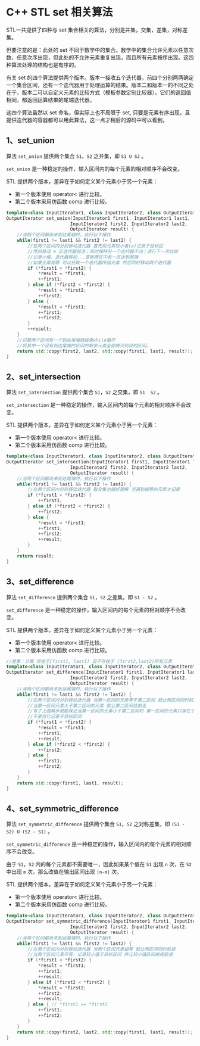 # C++ STL set 相关算法

STL一共提供了四种与 set 集合相关的算法，分别是并集，交集，差集，对称差集。

但要注意的是：此处的 set 不同于数学中的集合。数学中的集合允许元素以任意次数、任意次序出现，但此处的不允许元素重复出现，而且所有元素按序出现。这四种算法处理的结构也是有序的。

有关 set 的四个算法提供两个版本。版本一接收五个迭代器，前四个分别两两确定一个集合区间，还有一个迭代器用于处理运算的结果。版本二和版本一的不同之处在于，版本二可以自定义元素的比较方式（模板参数定制比较器）。它们的返回值相同，都返回运算结果的尾端迭代器。

这四个算法虽然以 set 命名，但实际上也不局限于 set, 只要是元素有序出现，且提供迭代器的容器都可以用此算法，这一点才稍后的源码中可以看到。

## 1、set_union

算法  `set_union`  提供两个集合 `S1`，`S2` 之并集，即 `S1 U S2` 。

 `set_union`   是一种稳定的操作，输入区间内的每个元素的相对顺序不会改变。

STL 提供两个版本，差异在于如何定义某个元素小于另一个元素：

- 第一个版本使用 operator< 进行比较。
- 第二个版本采用仿函数 comp 进行比较。

```c++
template<class InputIterator1, class InputIterator2, class OutputIterator>
OutputIterator set_union(InputIterator1 first1, InputIterator1 last1,
                        InputIterator2 first2, InputIterator2 last2,
                        OutputIterator result) {
    //当两个区间都尚未到达尾端时，执行以下操作
    while(first1 != last1 && first2 != last2) {
        //在两个区间内分别移动迭代器 首先将元素较小者(a)记录于目标区
        //然后移动 a 区迭代器前进；同时保持另一个迭代器不动；进行下一次比较
        //记录小值，迭代器移动...直到两区中有一区达到尾端
        //如果元素相等 可以任取一个迭代器所指元素 然后同时移动两个迭代器
        if (*first1 < *first2) {
            *result = *first1;
            ++first1;
        } else if (*first2 < *first2) {
            *result = *first2;
            ++first2;
        } else {
            *result = *first1;
            ++first1;
            ++first2;
        }
        ++result;
    }
    //只要两个区间有一个到达尾端就结束while循环
    //将其中一个没有到达尾端的区间的剩余元素全部拷贝到目的区间。
    return std::copy(first2, last2, std::copy(first1, last1, result));
}
```



## 2、set_intersection

算法  `set_intersection`  提供两个集合 `S1`，`S2` 之交集，即 `S1  S2` 。

`set_intersection`  是一种稳定的操作，输入区间内的每个元素的相对顺序不会改变。

STL 提供两个版本，差异在于如何定义某个元素小于另一个元素：

- 第一个版本使用 operator< 进行比较。
- 第二个版本采用仿函数 comp 进行比较。

```c++
template<class InputIterator1, class InputIterator2, class OutputIterator>
OutputIterator set_intersection(InputIterator1 first1, InputIterator1 last1,
                        InputIterator2 first2, InputIterator2 last2,
                        OutputIterator result) {
    //当两个区间都尚未到达尾端时，执行以下操作
    while(first1 != last1 && first2 != last2) {
        //在两个区间内分别移动迭代器 取交集也很好理解 当遇到相等的元素才记录
        if (*first1 < *first2) {
            ++first1;
        } else if (*first2 < *first2) {
            ++first2;
        } else {
            *result = *first1;
            ++first1;
            ++first2;
            ++result;
        }
    }
    return result;
}
```

## 3、set_difference

算法  `set_difference`   提供两个集合 `S1`，`S2` 之差集，即 `S1 - S2` 。

`set_difference` 是一种稳定的操作，输入区间内的每个元素的相对顺序不会改变。

STL 提供两个版本，差异在于如何定义某个元素小于另一个元素：

- 第一个版本使用 operator< 进行比较。
- 第二个版本采用仿函数 comp 进行比较。

```c++
//差集：计算 存在于[first1, last1) 且不存在于 [first2,last2)所有元素
template<class InputIterator1, class InputIterator2, class OutputIterator>
OutputIterator set_difference(InputIterator1 first1, InputIterator1 last1,
                        InputIterator2 first2, InputIterator2 last2,
                        OutputIterator result) {
    //当两个区间都尚未到达尾端时，执行以下操作
    while(first1 != last1 && first2 != last2) {
        //在两个区间内分别移动迭代器 当第一区间的元素等于第二区间 就让两区间同时前进
        //当第一区间元素大于第二区间的元素 就让第二区间往前走
        //有了上面两步就能保证当第一区间的元素小于第二区间时 第一区间的元素只存在于第一区间而不存在第二区间
        //于是将它记录于目标区间
        if (*first1 < *first2) {
            *result = *first1;
            ++first1;
            ++result;
        } else if (*first2 < *first2) {
            ++first2;
        } else {
            ++first1;
            ++first2;
        }
    }
    return std::copy(first1, last1, result);
}
```

## 4、set_symmetric_difference

算法  `set_symmetric_difference`   提供两个集合 `S1`，`S2` 之对称差集，即 `(S1 - S2) U (S2 - S1)` 。

`set_symmetric_difference` 是一种稳定的操作，输入区间内的每个元素的相对顺序不会改变。

由于 `S1`，`S2` 内的每个元素都不需要唯一，因此如果某个值在 `S1`  出现 `n` 次，在 `S2`  中出现 `m`  次，那么改值在输出区间出现 `|n-m|`  次。

STL 提供两个版本，差异在于如何定义某个元素小于另一个元素：

- 第一个版本使用 operator< 进行比较。
- 第二个版本采用仿函数 comp 进行比较。

```c++
template<class InputIterator1, class InputIterator2, class OutputIterator>
OutputIterator set_symmetric_difference(InputIterator1 first1, InputIterator1 last1,
                        InputIterator2 first2, InputIterator2 last2,
                        OutputIterator result) {
    //当两个区间都尚未到达尾端时，执行以下操作
    while(first1 != last1 && first2 != last2) {
        //在两个区间内分别移动迭代器 当两个区间元素相等 就让两区间同时前进
        //当两个区间元素不等，记录较小值于目标区间 并让较小值区间继续前进
        if (*first1 < *first2) {
            *result = *first1;
            ++first1;
            ++result;
        } else if (*first2 < *first2) {
            *result = *first2;
            ++first2;
            ++result;
        } else { // *first1 == *first2
            ++first1;
            ++first2;
        }
    }
    return std::copy(first2, last2, std::copy(first1, last1, result));
}
```

 
